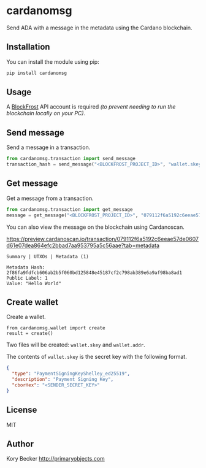 # cardanomsg

Send ADA with a message in the metadata using the Cardano blockchain.

## Installation

You can install the module using pip:

```sh
pip install cardanomsg
```

## Usage

A [BlockFrost](https://blockfrost.io/) API account is required *(to prevent needing to run the blockchain locally on your PC)*.

## Send message

Send a message in a transaction.

```python
from cardanomsg.transaction import send_message
transaction_hash = send_message("<BLOCKFROST_PROJECT_ID>", "wallet.skey", "<RECIPIENT_ADDRESS>", 1000000, "Hello World")
```

## Get message

Get a message from a transaction.

```python
from cardanomsg.transaction import get_message
message = get_message("<BLOCKFROST_PROJECT_ID>", "079112f6a5192c6eeae57de0607d61e07dea864efc2bbad7aa953795a5c56aae")[0].json_metadata
```

You can also view the message on the blockchain using Cardanoscan.

https://preview.cardanoscan.io/transaction/079112f6a5192c6eeae57de0607d61e07dea864efc2bbad7aa953795a5c56aae?tab=metadata

```
Summary | UTXOs | Metadata (1)

Metadata Hash: 2f86fa9fdfcb606ab2b5f060bd125848e45187cf2c798ab389e6a9af98ba8ad1
Public Label: 1
Value: "Hello World"
```

## Create wallet

Create a wallet.

```
from cardanomsg.wallet import create
result = create()
```

Two files will be created: `wallet.skey` and `wallet.addr`.

The contents of `wallet.skey` is the secret key with the following format.

```json
{
  "type": "PaymentSigningKeyShelley_ed25519",
  "description": "Payment Signing Key",
  "cborHex": "<SENDER_SECRET_KEY>"
}
```

## License

MIT

## Author

Kory Becker
http://primaryobjects.com